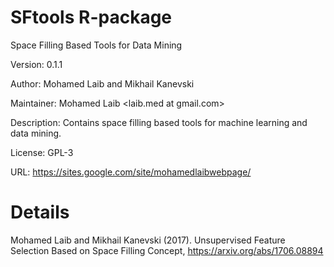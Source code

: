 # SFtools R-package
Space Filling Based Tools for Data Mining

Version: 0.1.1

Author: Mohamed Laib and Mikhail Kanevski

Maintainer: Mohamed Laib <laib.med at gmail.com>

Description: Contains space filling based tools for
    machine learning and data mining. 
    
License: GPL-3

URL: https://sites.google.com/site/mohamedlaibwebpage/

# Details
Mohamed Laib and Mikhail Kanevski (2017). Unsupervised Feature Selection Based on Space
Filling Concept, https://arxiv.org/abs/1706.08894

